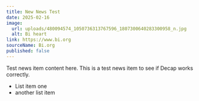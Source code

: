```yaml
---
title: New News Test
date: 2025-02-16
image:
  url: uploads/480094574_1050736313767596_1807300640283300958_n.jpg
  alt: Bi heart
link: https://www.bi.org
sourceName: Bi.org
published: false
---
```

Test news item content here. This is a test news item to see if Decap works correctly.

* List item one
* another list item
